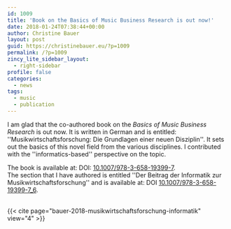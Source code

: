 ```yaml
---
id: 1009
title: 'Book on the Basics of Music Business Research is out now!'
date: 2018-01-24T07:38:44+00:00
author: Christine Bauer
layout: post
guid: https://christinebauer.eu/?p=1009
permalink: /?p=1009
zincy_lite_sidebar_layout:
  - right-sidebar
profile: false
categories:
  - news
tags:
  - music
  - publication
---
```

I am glad that the co-authored book on the _Basics of Music Business Research_ is out now. It is written in German and is entitled: ''Musikwirtschaftsforschung: Die Grundlagen einer neuen Disziplin''. It sets out the basics of this novel field from the various disciplines. I contributed with the ''informatics-based'' perspective on the topic.

The book is available at: DOI: [10.1007/978-3-658-19399-7](https://doi.org/10.1007/978-3-658-19399-7).  
The section that I have authored is entitled ''Der Beitrag der Informatik zur Musikwirtschaftsforschung'' and is available at: DOI [10.1007/978-3-658-19399-7_6](https://doi.org/10.1007/978-3-658-19399-7_6).


<br>
{{< cite page="bauer-2018-musikwirtschaftsforschung-informatik" view="4" >}}